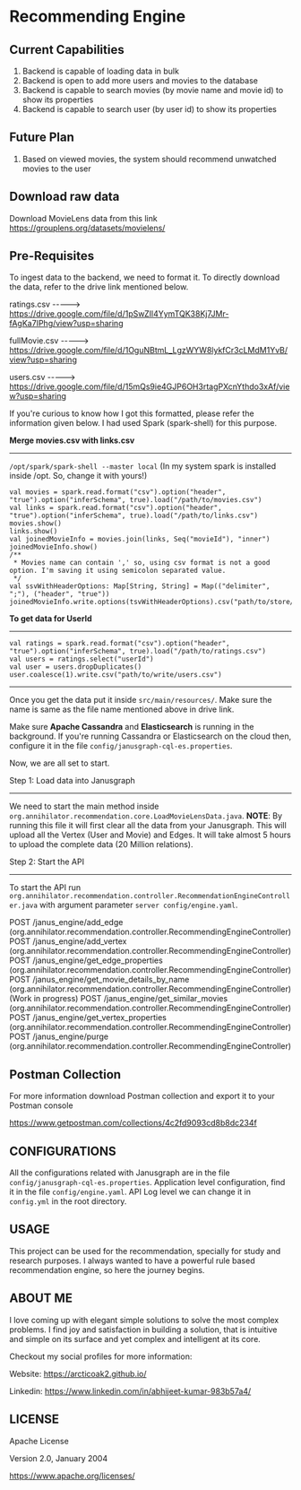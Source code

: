 # Recommending Engine

Current Capabilities
---

1. Backend is capable of loading data in bulk 
2. Backend is open to add more users and movies to the database
3. Backend is capable to search movies (by movie name and movie id) to show its properties
4. Backend is capable to search user (by user id) to show its properties


Future Plan
---

1. Based on viewed movies, the system should recommend unwatched movies to the user

Download raw data
---

Download MovieLens data from this link <https://grouplens.org/datasets/movielens/>

Pre-Requisites
---
To ingest data to the backend, we need to format it. To directly download the data, refer to the drive link mentioned below.

ratings.csv   -----> <https://drive.google.com/file/d/1pSwZIl4YymTQK38Kj7JMr-fAgKa7IPhg/view?usp=sharing>

fullMovie.csv -----> <https://drive.google.com/file/d/1OguNBtmL_LgzWYW8lykfCr3cLMdM1YvB/view?usp=sharing>

users.csv     -----> <https://drive.google.com/file/d/15mQs9ie4GJP6OH3rtagPXcnYthdo3xAf/view?usp=sharing>

If you're curious to know how I got this formatted, please refer the information given below. I had used Spark (spark-shell) for this purpose.

**Merge movies.csv with links.csv**
___

`/opt/spark/spark-shell --master local` (In my system spark is installed inside /opt. So, change it with yours!)


```
val movies = spark.read.format("csv").option("header", "true").option("inferSchema", true).load("/path/to/movies.csv")
val links = spark.read.format("csv").option("header", "true").option("inferSchema", true).load("/path/to/links.csv")
movies.show()
links.show()
val joinedMovieInfo = movies.join(links, Seq("movieId"), "inner")
joinedMovieInfo.show()
/**
 * Movies name can contain ',' so, using csv format is not a good option. I'm saving it using semicolon separated value.
 */
val ssvWithHeaderOptions: Map[String, String] = Map(("delimiter", ";"), ("header", "true"))
joinedMovieInfo.write.options(tsvWithHeaderOptions).csv("path/to/store/ssv")
```


**To get data for UserId**
___
```
val ratings = spark.read.format("csv").option("header", "true").option("inferSchema", true).load("/path/to/ratings.csv")
val users = ratings.select("userId")
val user = users.dropDuplicates()
user.coalesce(1).write.csv("path/to/write/users.csv")
```
---

Once you get the data put it inside `src/main/resources/`. Make sure the name is same as the file name mentioned above in drive link.

Make sure **Apache Cassandra** and **Elasticsearch** is running in the background. If you're running Cassandra or Elasticsearch on the cloud then, configure it in the file `config/janusgraph-cql-es.properties`.

Now, we are all set to start.

Step 1: Load data into Janusgraph
___

We need to start the main method inside `org.annihilator.recommendation.core.LoadMovieLensData.java`.
**NOTE**: By running this file it will first clear all the data from your Janusgraph. 
This will upload all the Vertex (User and Movie) and Edges. It will take almost 5 hours to upload the complete data (20 Million relations).

Step 2: Start the API
___

To start the API run `org.annihilator.recommendation.controller.RecommendationEngineController.java` with argument parameter `server config/engine.yaml`.

POST    /janus_engine/add_edge (org.annihilator.recommendation.controller.RecommendingEngineController)
POST    /janus_engine/add_vertex (org.annihilator.recommendation.controller.RecommendingEngineController)
POST    /janus_engine/get_edge_properties (org.annihilator.recommendation.controller.RecommendingEngineController)
POST    /janus_engine/get_movie_details_by_name (org.annihilator.recommendation.controller.RecommendingEngineController)
(Work in progress) POST    /janus_engine/get_similar_movies (org.annihilator.recommendation.controller.RecommendingEngineController)
POST    /janus_engine/get_vertex_properties (org.annihilator.recommendation.controller.RecommendingEngineController)
POST    /janus_engine/purge (org.annihilator.recommendation.controller.RecommendingEngineController)

Postman Collection
---

For more information download Postman collection and export it to your Postman console

<https://www.getpostman.com/collections/4c2fd9093cd8b8dc234f>

CONFIGURATIONS
---

All the configurations related with Janusgraph are in the file `config/janusgraph-cql-es.properties`. Application level configuration, find it in the file `config/engine.yaml`. API Log level we can change it in `config.yml` in the root directory.

USAGE
---

This project can be used for the recommendation, specially for study and research purposes. I always wanted to have a powerful rule based recommendation engine, so here the journey begins. 

ABOUT ME
---

I love coming up with elegant simple solutions to solve the most complex problems. I find joy and satisfaction in building a solution, that is intuitive and simple on its surface and yet complex and intelligent at its core. 

Checkout my social profiles for more information:

Website: <https://arcticoak2.github.io/>

Linkedin: <https://www.linkedin.com/in/abhijeet-kumar-983b57a4/>


LICENSE
---

Apache License
                         
Version 2.0, January 2004
                        
https://www.apache.org/licenses/
